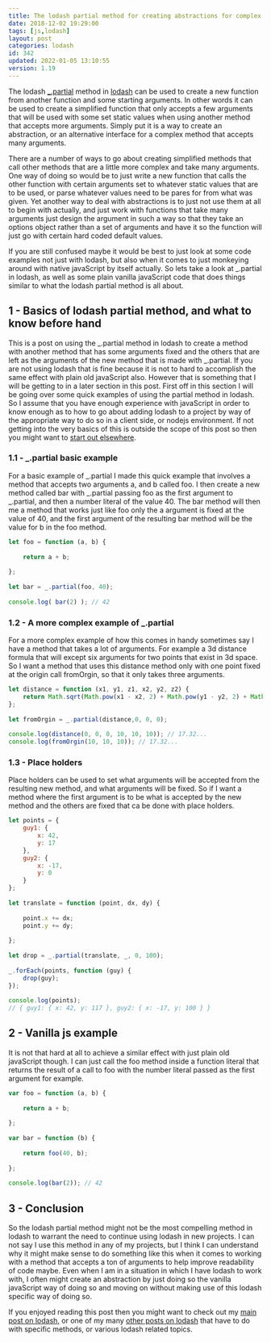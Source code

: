 ```yaml
---
title: The lodash partial method for creating abstractions for complex functions
date: 2018-12-02 19:29:00
tags: [js,lodash]
layout: post
categories: lodash
id: 342
updated: 2022-01-05 13:10:55
version: 1.19
---
```


The lodash [\_.partial](https://lodash.com/docs/4.17.11#partial) method in [lodash](http://lodash.com/) can be used to create a new function from another function and some starting arguments. In other words it can be used to create a simplified function that only accepts a few arguments that will be used with some set static values when using another method that accepts more arguments. Simply put it is a way to create an abstraction, or an alternative interface for a complex method that accepts many arguments.

There are a number of ways to go about creating simplified methods that call other methods that are a little more complex and take many arguments. One way of doing so would be to just write a new function that calls the other function with certain arguments set to whatever static values that are to be used, or parse whatever values need to be pares for from what was given. Yet another way to deal with abstractions is to just not use them at all to begin with actually, and just work with functions that take many arguments just design the argument in such a way so that they take an options object rather than a set of arguments and have it so the function will just go with certain hard coded default values.

If you are still confused maybe it would be best to just look at some code examples not just with lodash, but also when it comes to just monkeying around with native javaScript by itself actually. So lets take a look at \_.partial in lodash, as well as some plain vanilla javaScript code that does things similar to what the lodash partial method is all about.

<!-- more -->

## 1 - Basics of lodash partial method, and what to know before hand

This is a post on using the \_.partial method in lodash to create a method with another method that has some arguments fixed and the others that are left as the arguments of the new method that is made with \_.partial. If you are not using lodash that is fine because it is not to hard to accomplish the same effect with plain old javaScript also. However that is something that I will be getting to in a later section in this post. First off in this section I will be going over some quick examples of using the partial method in lodash. So I assume that you have enough experience with javaScript in order to know enough as to how to go about adding lodash to a project by way of the appropriate way to do so in a client side, or nodejs environment. If not getting into the very basics of this is outside the scope of this post so then you might want to [start out elsewhere](/2018/11/27/js-getting-started/).

### 1.1 - \_.partial basic example

For a basic example of \_.partial I made this quick example that involves a method that accepts two arguments a, and b called foo. I then create a new method called bar with \_.partial passing foo as the first argument to \_.partial, and then a number literal of the value 40. The bar method will then me a method that works just like foo only the a argument is fixed at the value of 40, and the first argument of the resulting bar method will be the value for b in the foo method.


```js
let foo = function (a, b) {
 
    return a + b;
 
};
 
let bar = _.partial(foo, 40);
 
console.log( bar(2) ); // 42
```

### 1.2 - A more complex example of \_.partial

For a more complex example of how this comes in handy sometimes say I have a method that takes a lot of arguments. For example a 3d distance formula that will except six arguments for two points that exist in 3d space. So I want a method that uses this distance method only with one point fixed at the origin call fromOrgin, so that it only takes three arguments.

```js
let distance = function (x1, y1, z1, x2, y2, z2) {
    return Math.sqrt(Math.pow(x1 - x2, 2) + Math.pow(y1 - y2, 2) + Math.pow(z1 - z2, 2))
};
 
let fromOrgin = _.partial(distance,0, 0, 0);
 
console.log(distance(0, 0, 0, 10, 10, 10)); // 17.32...
console.log(fromOrgin(10, 10, 10)); // 17.32...
```

### 1.3 - Place holders

Place holders can be used to set what arguments will be accepted from the resulting new method, and what arguments will be fixed. So if I want a method where the first argument is to be what is accepted by the new method and the others are fixed that ca be done with place holders.

```js
let points = {
    guy1: {
        x: 42,
        y: 17
    },
    guy2: {
        x: -17,
        y: 0
    }
};
 
let translate = function (point, dx, dy) {
 
    point.x += dx;
    point.y += dy;
 
};
 
let drop = _.partial(translate, _, 0, 100);
 
_.forEach(points, function (guy) {
    drop(guy);
});
 
console.log(points);
// { guy1: { x: 42, y: 117 }, guy2: { x: -17, y: 100 } }
```

## 2 - Vanilla js example

It is not that hard at all to achieve a similar effect with just plain old javaScript though. I can just call the foo method inside a function literal that returns the result of a call to foo with the number literal passed as the first argument for example.

```js
var foo = function (a, b) {
 
    return a + b;
 
};
 
var bar = function (b) {
 
    return foo(40, b);
 
};
 
console.log(bar(2)); // 42
```

## 3 - Conclusion

So the lodash partial method might not be the most compelling method in lodash to warrant the need to continue using lodash in new projects. I can not say I use this method in any of my projects, but I think I can understand why it might make sense to do something like this when it comes to working with a method that accepts a ton of arguments to help improve readability of code maybe. Even when I am in a situation in which I have lodash to work with, I often might create an abstraction by just doing so the vanilla javaScript way of doing so and moving on without making use of this lodash specific way of doing so.

If you enjoyed reading this post then you might want to check out my [main post on lodash](/2019/02/15/lodash/), or one of my many [other posts on lodash](/categories/lodash/) that have to do with specific methods, or various lodash related topics.

